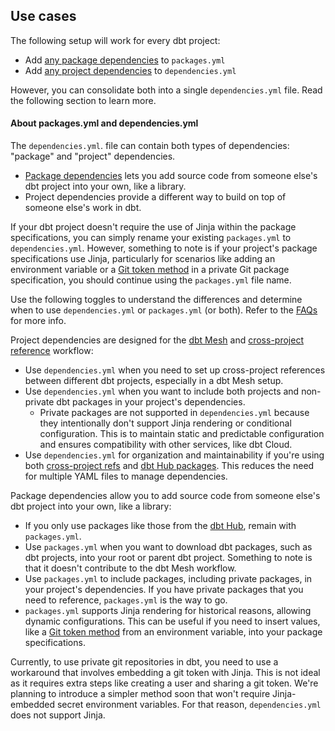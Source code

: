 
## Use cases

The following setup will work for every dbt project:

- Add [any package dependencies](/docs/collaborate/govern/project-dependencies#when-to-use-project-dependencies) to `packages.yml`
- Add [any project dependencies](/docs/collaborate/govern/project-dependencies#when-to-use-package-dependencies) to `dependencies.yml`

However, you can consolidate both into a single `dependencies.yml` file. Read the following section to learn more.

#### About packages.yml and dependencies.yml
The `dependencies.yml`. file can contain both types of dependencies: "package" and "project" dependencies.
- [Package dependencies](/docs/build/packages#how-do-i-add-a-package-to-my-project) lets you add source code from someone else's dbt project into your own, like a library.
- Project dependencies provide a different way to build on top of someone else's work in dbt.

If your dbt project doesn't require the use of Jinja within the package specifications, you can simply rename your existing `packages.yml` to `dependencies.yml`. However, something to note is if your project's package specifications use Jinja, particularly for scenarios like adding an environment variable or a [Git token method](/docs/build/packages#git-token-method) in a private Git package specification, you should continue using the `packages.yml` file name.

Use the following toggles to understand the differences and determine when to use `dependencies.yml` or `packages.yml` (or both). Refer to the [FAQs](#faqs) for more info.

<Expandable alt_header="When to use Project dependencies" >

Project dependencies are designed for the [dbt Mesh](/best-practices/how-we-mesh/mesh-1-intro) and [cross-project reference](/docs/collaborate/govern/project-dependencies#how-to-write-cross-project-ref) workflow:

- Use `dependencies.yml` when you need to set up cross-project references between different dbt projects, especially in a dbt Mesh setup.
- Use `dependencies.yml` when you want to include both projects and non-private dbt packages in your project's dependencies.
  - Private packages are not supported in `dependencies.yml` because they intentionally don't support Jinja rendering or conditional configuration. This is to maintain static and predictable configuration and ensures compatibility with other services, like dbt Cloud.
- Use `dependencies.yml` for organization and maintainability if you're using both [cross-project refs](/docs/collaborate/govern/project-dependencies#how-to-write-cross-project-ref) and [dbt Hub packages](https://hub.getdbt.com/). This reduces the need for multiple YAML files to manage dependencies.

</Expandable>

<Expandable alt_header="When to use Package dependencies" >

Package dependencies allow you to add source code from someone else's dbt project into your own, like a library:

- If you only use packages like those from the [dbt Hub](https://hub.getdbt.com/), remain with `packages.yml`.
- Use `packages.yml` when you want to download dbt packages, such as dbt projects, into your root or parent dbt project. Something to note is that it doesn't contribute to the dbt Mesh workflow.
- Use `packages.yml` to include packages, including private packages, in your project's dependencies. If you have private packages that you need to reference, `packages.yml` is the way to go.
- `packages.yml` supports Jinja rendering for historical reasons, allowing dynamic configurations. This can be useful if you need to insert values, like a [Git token method](/docs/build/packages#git-token-method) from an environment variable, into your package specifications.

Currently, to use private git repositories in dbt, you need to use a workaround that involves embedding a git token with Jinja. This is not ideal as it requires extra steps like creating a user and sharing a git token. We're planning to introduce a simpler method soon that won't require Jinja-embedded secret environment variables. For that reason, `dependencies.yml` does not support Jinja.

</Expandable>
